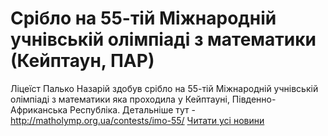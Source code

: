 # Cрібло на 55-тій Міжнародній учнівській олімпіаді з математики (Кейптаун, ПАР)
Ліцеїст Палько Назарій здобув срібло на 55-тій Міжнародній учнівській олімпіаді з математики яка проходила у Кейптауні, Південно-Африканська Республіка.
Детальніше тут - http://matholymp.org.ua/contests/imo-55/
[Читати усі новини](/news)

